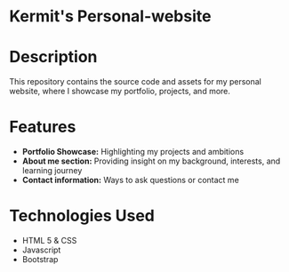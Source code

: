 # Kermit's Personal-website
# Description
This repository contains the source code and assets for my personal website, where I showcase my portfolio, projects, and more.
# Features
- **Portfolio Showcase:** Highlighting my projects and ambitions
- **About me section:** Providing insight on my background, interests, and learning journey
- **Contact information:** Ways to ask questions or contact me
# Technologies Used
- HTML 5 & CSS
- Javascript
- Bootstrap

